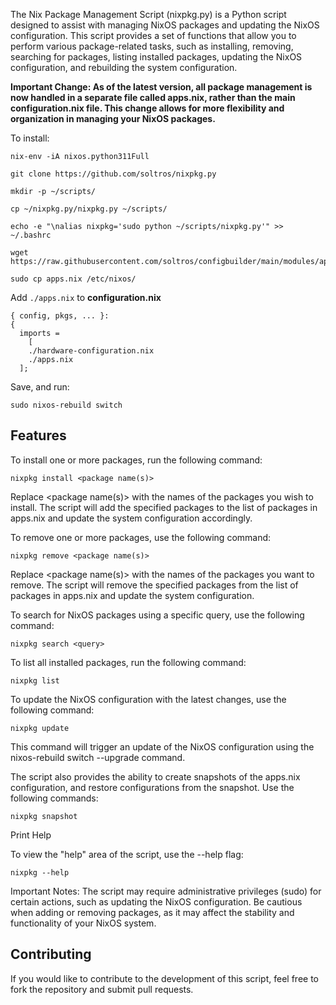 The Nix Package Management Script (nixpkg.py) is a Python script designed to assist with managing NixOS packages and updating the NixOS configuration. This script provides a set of functions that allow you to perform various package-related tasks, such as installing, removing, searching for packages, listing installed packages, updating the NixOS configuration, and rebuilding the system configuration.


**Important Change: As of the latest version, all package management is now handled in a separate file called apps.nix, rather than the main configuration.nix file. This change allows for more flexibility and organization in managing your NixOS packages.**

To install:
```
nix-env -iA nixos.python311Full

git clone https://github.com/soltros/nixpkg.py

mkdir -p ~/scripts/

cp ~/nixpkg.py/nixpkg.py ~/scripts/

echo -e "\nalias nixpkg='sudo python ~/scripts/nixpkg.py'" >> ~/.bashrc

wget https://raw.githubusercontent.com/soltros/configbuilder/main/modules/apps.nix

sudo cp apps.nix /etc/nixos/
```

Add ``./apps.nix`` to **configuration.nix** 

```
{ config, pkgs, ... }:
{
  imports =
    [
    ./hardware-configuration.nix
    ./apps.nix
  ];
```
Save, and run:

``sudo nixos-rebuild switch``

## Features

To install one or more packages, run the following command:

    nixpkg install <package name(s)>

Replace <package name(s)> with the names of the packages you wish to install. The script will add the specified packages to the list of packages in apps.nix and update the system configuration accordingly.

To remove one or more packages, use the following command:

    nixpkg remove <package name(s)>

Replace <package name(s)> with the names of the packages you want to remove. The script will remove the specified packages from the list of packages in apps.nix and update the system configuration.

To search for NixOS packages using a specific query, use the following command:

    nixpkg search <query>

To list all installed packages, run the following command:

    nixpkg list

 To update the NixOS configuration with the latest changes, use the following command:

    nixpkg update

This command will trigger an update of the NixOS configuration using the nixos-rebuild switch --upgrade command.

The script also provides the ability to create snapshots of the apps.nix configuration, and restore configurations from the snapshot. Use the following commands:

    nixpkg snapshot

Print Help

To view the "help" area of the script, use the --help flag:

    nixpkg --help

Important Notes: The script may require administrative privileges (sudo) for certain actions, such as updating the NixOS configuration. Be cautious when adding or removing packages, as it may affect the stability and functionality of your NixOS system.

## Contributing

If you would like to contribute to the development of this script, feel free to fork the repository and submit pull requests.
